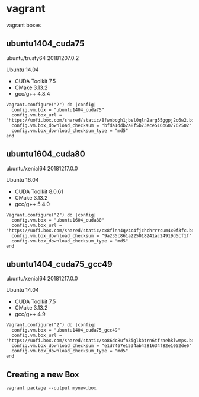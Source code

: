 # vagrant
vagrant boxes

## ubuntu1404_cuda75
ubuntu/trusty64 20181207.0.2

Ubuntu 14.04

* CUDA Toolkit 7.5
* CMake 3.13.2
* gcc/g++ 4.8.4

```vagrant
Vagrant.configure("2") do |config|
  config.vm.box = "ubuntu1404_cuda75"
  config.vm.box_url = "https://uofi.box.com/shared/static/8fwnbcgh1jbsl0qln2arg55ggpj2c6w2.box"
  config.vm.box_download_checksum = "bfda1ddb2a8f5b73ece516b607762502"
  config.vm.box_download_checksum_type = "md5"
end
```

## ubuntu1604_cuda80
ubuntu/xenial64 20181217.0.0

Ubuntu 16.04

* CUDA Toolkit 8.0.61
* CMake 3.13.2
* gcc/g++ 5.4.0

```vagrant
Vagrant.configure("2") do |config|
  config.vm.box = "ubuntu1604_cuda80"
  config.vm.box_url = "https://uofi.box.com/shared/static/cx8flnn4qv4c4fjchchrrrcum4x0f3fc.box"
  config.vm.box_download_checksum = "9a235c861a225018241ac24919d5cf1f"
  config.vm.box_download_checksum_type = "md5"
end
```

## ubuntu1404_cuda75_gcc49
ubuntu/xenial64 20181217.0.0

Ubuntu 14.04

* CUDA Toolkit 7.5
* CMake 3.13.2
* gcc/g++ 4.9

```vagrant
Vagrant.configure("2") do |config|
  config.vm.box = "ubuntu1404_cuda75_gcc49"
  config.vm.box_url = "https://uofi.box.com/shared/static/so86dc8ufn3iglkbtrn6tfraehklwmps.box"
  config.vm.box_download_checksum = "e1d7467e1534ab4281634f82e1052de6"
  config.vm.box_download_checksum_type = "md5"
end
```

## Creating a new Box

    vagrant package --output mynew.box